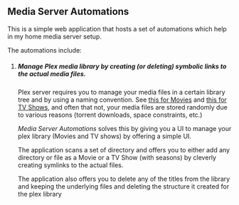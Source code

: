 ## **Media Server Automations**

This is a simple web application that hosts a set of automations which help in my home media server setup.

The automations include:
1. ##### Manage Plex media library by creating (or deleting) symbolic links to the actual media files.
    Plex server requires you to manage your media files in a certain library tree and by using a naming convention. See [this for Movies](https://support.plex.tv/articles/naming-and-organizing-your-movie-media-files/) and [this for TV Shows](https://support.plex.tv/articles/naming-and-organizing-your-tv-show-files/), and often that not, your media files are stored randomly due to various reasons (torrent downloads, space constraints, etc.)
    
    _Media Server Automations_ solves this by giving you a UI to manage your plex library (Movies and TV shows) by offering a simple UI.
   
    The application scans a set of directory and offers you to either add any directory or file as a Movie or a TV Show (with seasons) by cleverly creating symlinks to the actual files.
    
    The application also offers you to delete any of the titles from the library and keeping the underlying files and deleting the structure it created for the plex library
   